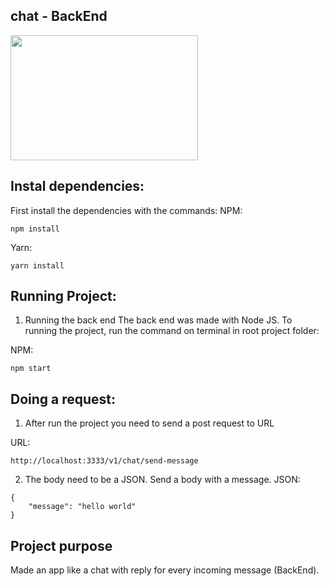 ## chat - BackEnd
<img src="https://freesvg.org/img/1538298822.png" width="300" height="200"/>
    
## Instal dependencies:
  First install the dependencies
  with the commands:
  NPM:
  ```
  npm install
  ```
  Yarn:
  ```
  yarn install
  ```
  
## Running Project:

1. Running the back end
The back end was made with Node JS.
To running the project, run the command on terminal in root project folder:

NPM:
```
npm start
```

## Doing a request:

1. After run the project you need to send a post request to URL

URL:
```
http://localhost:3333/v1/chat/send-message
```

2. The body need to be a JSON. Send a body with a message.
JSON:
```
{
	"message": "hello world"
}
```

## Project purpose
Made an app like a chat with reply for every incoming message (BackEnd).